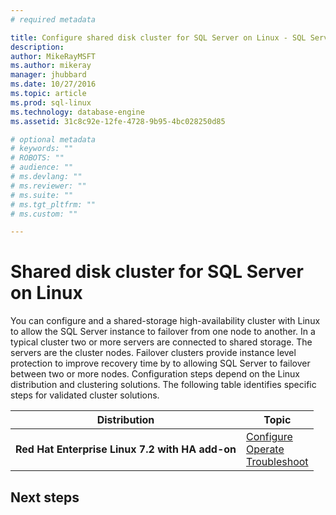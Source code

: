 ```yaml
---
# required metadata

title: Configure shared disk cluster for SQL Server on Linux - SQL Server vNext CTP1 | Microsoft Docs
description: 
author: MikeRayMSFT 
ms.author: mikeray 
manager: jhubbard
ms.date: 10/27/2016
ms.topic: article
ms.prod: sql-linux
ms.technology: database-engine
ms.assetid: 31c8c92e-12fe-4728-9b95-4bc028250d85 

# optional metadata
# keywords: ""
# ROBOTS: ""
# audience: ""
# ms.devlang: ""
# ms.reviewer: ""
# ms.suite: ""
# ms.tgt_pltfrm: ""
# ms.custom: ""

---
```


# Shared disk cluster for SQL Server on Linux

You can configure and a shared-storage high-availability cluster with Linux to allow the SQL Server instance to failover from one node to another. In a typical cluster two or more servers are connected to shared storage. The servers are the cluster nodes. Failover clusters provide instance level protection to improve recovery time by to allowing SQL Server to failover between two or more nodes. Configuration steps depend on the Linux distribution and clustering solutions. The following table identifies specific steps for validated cluster solutions.

|Distribution |Topic 
|----- |-----
|**Red Hat Enterprise Linux 7.2 with HA add-on** |[Configure](sql-server-linux-shared-disk-cluster-red-hat-7-configure.md)<br/>[Operate](sql-server-linux-shared-disk-cluster-red-hat-7-operate.md)<br/>[Troubleshoot](sql-server-linux-shared-disk-cluster-red-hat-7-troubleshoot.md)
## Next steps

